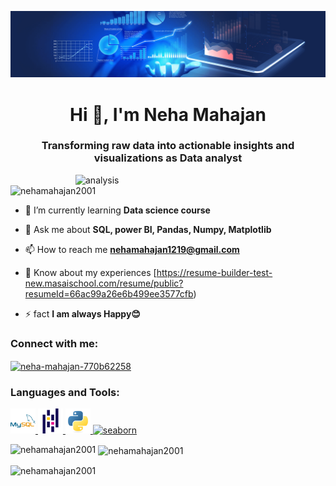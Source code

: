 ![logo](https://github.com/Nehamahajan2001/Nehamahajan2001/blob/main/github%20banner.png)
<h1 align="center">Hi 👋, I'm Neha Mahajan</h1>
<h3 align="center">Transforming raw data into actionable insights and visualizations as Data analyst</h3>

<img align="right" alt="analysis" width="400" src="https://encrypted-tbn0.gstatic.com/images?q=tbn:ANd9GcRkjzSj0uXxGMzonNmqRGHx_yx9qqCqnREW5Q&s">


<p align="left"> <img src="https://komarev.com/ghpvc/?username=nehamahajan2001&label=Profile%20views&color=0e75b6&style=flat" alt="nehamahajan2001" /> </p>

- 🌱 I’m currently learning **Data science course**

- 💬 Ask me about **SQL, power BI, Pandas, Numpy, Matplotlib**

- 📫 How to reach me **nehamahajan1219@gmail.com**

- 📄 Know about my experiences [https://resume-builder-test-new.masaischool.com/resume/public?resumeId=66ac99a26e6b499ee3577cfb)

- ⚡ fact **I am always Happy😊**

<h3 align="left">Connect with me:</h3>
<p align="left">
<a href="https://linkedin.com/in/neha-mahajan-770b62258" target="blank"><img align="center" src="https://raw.githubusercontent.com/rahuldkjain/github-profile-readme-generator/master/src/images/icons/Social/linked-in-alt.svg" alt="neha-mahajan-770b62258" height="30" width="40" /></a>
</p>

<h3 align="left">Languages and Tools:</h3>
<p align="left"> <a href="https://www.mysql.com/" target="_blank" rel="noreferrer"> <img src="https://raw.githubusercontent.com/devicons/devicon/master/icons/mysql/mysql-original-wordmark.svg" alt="mysql" width="40" height="40"/> </a> <a href="https://pandas.pydata.org/" target="_blank" rel="noreferrer"> <img src="https://raw.githubusercontent.com/devicons/devicon/2ae2a900d2f041da66e950e4d48052658d850630/icons/pandas/pandas-original.svg" alt="pandas" width="40" height="40"/> </a> <a href="https://www.python.org" target="_blank" rel="noreferrer"> <img src="https://raw.githubusercontent.com/devicons/devicon/master/icons/python/python-original.svg" alt="python" width="40" height="40"/> </a> <a href="https://seaborn.pydata.org/" target="_blank" rel="noreferrer"> <img src="https://seaborn.pydata.org/_images/logo-mark-lightbg.svg" alt="seaborn" width="40" height="40"/> </a> </p>

<p><img align="left" src="https://github-readme-stats.vercel.app/api/top-langs?username=nehamahajan2001&show_icons=true&locale=en&layout=compact" alt="nehamahajan2001" /></p>

<p>&nbsp;<img align="center" src="https://github-readme-stats.vercel.app/api?username=nehamahajan2001&show_icons=true&locale=en" alt="nehamahajan2001" /></p>

<p><img align="center" src="https://github-readme-streak-stats.herokuapp.com/?user=nehamahajan2001&" alt="nehamahajan2001" /></p>
